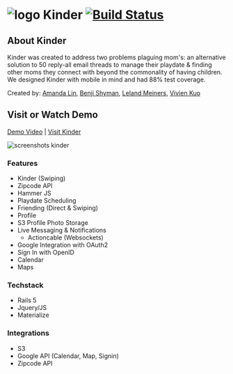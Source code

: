 # ![logo](http://i.imgur.com/4hODIaV.png) Kinder [![Build Status](https://travis-ci.org/adnamalin/Kinder.svg?branch=master)](https://travis-ci.org/adnamalin/Kinder)

## About Kinder 
Kinder was created to address two problems plaguing mom's: an alternative solution to 50 reply-all email threads to manage their playdate & finding other moms they connect with beyond the commonality of having children. We designed Kinder with mobile in mind and had 88% test coverage. 

Created by: [Amanda Lin](https://github.com/adnamalin), [Benji Shyman](https://github.com/bshyman), [Leland Meiners](https://github.com/LelandAM), [Vivien Kuo](https://github.com/viKuo)
## Visit or Watch Demo
[Demo Video](https://vimeo.com/178823070) | [Visit Kinder](kinderplaydate.herokuapp.com)

![screenshots kinder](http://i.imgur.com/Mx0oK2U.png)

### Features

* Kinder (Swiping)
 * Zipcode API
 * Hammer JS
* Playdate Scheduling
* Friending (Direct & Swiping)
* Profile 
 * S3 Profile Photo Storage 
* Live Messaging & Notifications 
  * Actioncable (Websockets)
* Google Integration with OAuth2
 * Sign In with OpenID
 * Calendar 
 * Maps

### Techstack
* Rails 5
* Jquery/JS
* Materialize 

### Integrations
* S3
* Google API (Calendar, Map, Signin)
* Zipcode API
